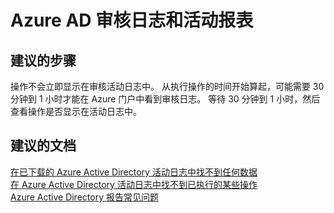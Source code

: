 <properties
    pageTitle="Azure AD audit Log and activity reports"
    description="Azure AD 报告"
    service="microsoft.aad"
    resource="Microsoft_AAD_IAM"
    authors="MarkusVi"
    displayOrder=""
    selfHelpType="generic"
    supportTopicIds="32302996"
    resourceTags=""
    productPesIds="14785"
    cloudEnvironments="public"
    />


# <a name="azure-ad-audit-log-and-activity-reports"></a>Azure AD 审核日志和活动报表

## <a name="recommended-steps"></a>**建议的步骤**

操作不会立即显示在审核活动日志中。 从执行操作的时间开始算起，可能需要 30 分钟到 1 小时才能在 Azure 门户中看到审核日志。 等待 30 分钟到 1 小时，然后查看操作是否显示在活动日志中。 

## <a name="recommended-documents"></a>**建议的文档**
[在已下载的 Azure Active Directory 活动日志中找不到任何数据](https://docs.microsoft.com/azure/active-directory/active-directory-reporting-troubleshoot-missing-data-download)  
[在 Azure Active Directory 活动日志中找不到已执行的某些操作](https://docs.microsoft.com/azure/active-directory/active-directory-reporting-troubleshoot-missing-audit-data)  
[Azure Active Directory 报告常见问题](https://docs.microsoft.com/azure/active-directory/active-directory-reporting-faq)


